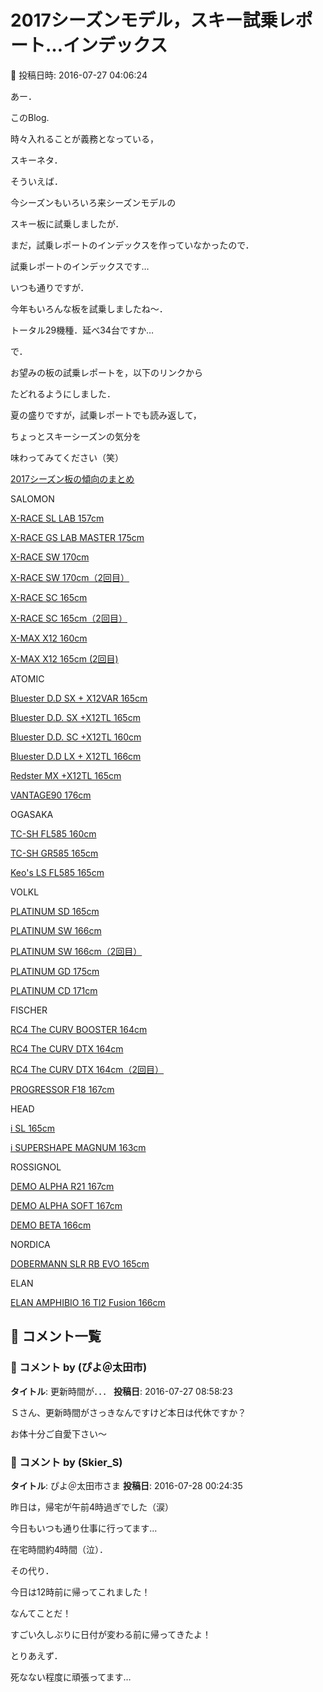 # 2017シーズンモデル，スキー試乗レポート…インデックス

📅 投稿日時: 2016-07-27 04:06:24

あー．


このBlog.


時々入れることが義務となっている，


スキーネタ．





そういえば．


今シーズンもいろいろ来シーズンモデルの


スキー板に試乗しましたが．


まだ，試乗レポートのインデックスを作っていなかったので．


試乗レポートのインデックスです…





いつも通りですが．


今年もいろんな板を試乗しましたね～．


トータル29機種．延べ34台ですか…





で．


お望みの板の試乗レポートを，以下のリンクから


たどれるようにしました．





夏の盛りですが，試乗レポートでも読み返して，


ちょっとスキーシーズンの気分を


味わってみてください（笑）





[2017シーズン板の傾向のまとめ](e757ac0b6034519a64c17f75746414b25.md)





SALOMON


[X-RACE SL LAB 157cm](e9cb1b271bf4c3f6181f34fa44f038b0c.md)


[X-RACE GS LAB MASTER 175cm](ef19146e29ad10c3581821c577c54d184.md)


[X-RACE SW 170cm](e9cb1b271bf4c3f6181f34fa44f038b0c.md)


[X-RACE SW 170cm（2回目）](eb9c0d1b92068640f5406a1d9dd357572.md)


[X-RACE SC 165cm](ef19146e29ad10c3581821c577c54d184.md)


[X-RACE SC 165cm（2回目）](eb9c0d1b92068640f5406a1d9dd357572.md)


[X-MAX X12 160cm](ed6a3d992767fbe4d98f3519f6c30dfd6.md)


[X-MAX X12 165cm (2回目)](eb42b321d63d576f00b7b939d954b7da6.md)








ATOMIC


[Bluester D.D SX + X12VAR 165cm](e957f4d150b50f5605af37f92dae1aad6.md)


[Bluester D.D. SX +X12TL 165cm](ef2bdcd39e2398abe713c7a7835cdcc95.md)


[Bluester D.D. SC +X12TL 160cm](ef2bdcd39e2398abe713c7a7835cdcc95.md)


[Bluester D.D LX + X12TL 166cm](e6f87d9a92258e512d03a2c391a5a72c5.md)


[Redster MX +X12TL 165cm](e957f4d150b50f5605af37f92dae1aad6.md)


[VANTAGE90 176cm](e6f87d9a92258e512d03a2c391a5a72c5.md)








OGASAKA


[TC-SH FL585 160cm](e217aa197a12a3ba43829a537835015fe.md)


[TC-SH GR585 165cm](e217aa197a12a3ba43829a537835015fe.md)


[Keo's LS FL585 165cm](e910d3df456945db2759cfb94d61ed582.md)








VOLKL


[PLATINUM SD 165cm](ea32ca6e1647a8d8eecc7f28e47d4d228.md)


[PLATINUM SW 166cm](e66cfc2f781e8163bb427bbe1dfc8faae.md)


[PLATINUM SW 166cm（2回目）](ecd0a5e057af1ca98ab4f1f00fb79295a.md)


[PLATINUM GD 175cm](e66cfc2f781e8163bb427bbe1dfc8faae.md)


[PLATINUM CD 171cm](ea32ca6e1647a8d8eecc7f28e47d4d228.md)








FISCHER


[RC4 The CURV BOOSTER 164cm](ec14bcfb00dde81784374c104b1984444.md)


[RC4 The CURV DTX 164cm](ec14bcfb00dde81784374c104b1984444.md)


[RC4 The CURV DTX 164cm（2回目）](e25923732e5e41294cec37be9cd977f56.md)


[PROGRESSOR F18 167cm](e25923732e5e41294cec37be9cd977f56.md)








HEAD


[i SL 165cm](ef7b12b3c9319fd6474e3334c95b3f9a9.md)


[i SUPERSHAPE MAGNUM 163cm](ef7b12b3c9319fd6474e3334c95b3f9a9.md)








ROSSIGNOL


[DEMO ALPHA R21 167cm](e8c68c47b25b6fd7161164c55bac1f181.md)


[DEMO ALPHA SOFT 167cm](e852fd4531c77f3de5f5f93de4a4eb880.md)


[DEMO BETA 166cm](e852fd4531c77f3de5f5f93de4a4eb880.md)








NORDICA


[DOBERMANN SLR RB EVO 165cm](e41f76fc4ecb4418c721b05c9fedccaaa.md)








ELAN


[ELAN AMPHIBIO 16 TI2 Fusion 166cm](e0540576763051a40e05ff0b9050c1208.md)

## 💬 コメント一覧

### 💬 コメント by (ぴよ＠太田市)
**タイトル**: 更新時間が．．．
**投稿日**: 2016-07-27 08:58:23

Ｓさん、更新時間がさっきなんですけど本日は代休ですか？



お体十分ご自愛下さい～

### 💬 コメント by (Skier_S)
**タイトル**: ぴよ＠太田市さま
**投稿日**: 2016-07-28 00:24:35

昨日は，帰宅が午前4時過ぎでした（涙）

今日もいつも通り仕事に行ってます…

在宅時間約4時間（泣）．



その代り．

今日は12時前に帰ってこれました！

なんてことだ！

すごい久しぶりに日付が変わる前に帰ってきたよ！



とりあえず．

死なない程度に頑張ってます…

